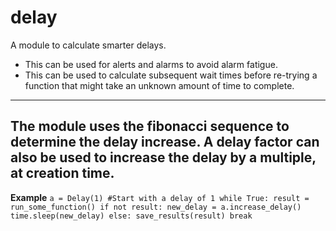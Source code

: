 # delay
A module to calculate smarter delays. 
- This can be used for alerts and alarms to avoid alarm fatigue. 
- This can be used to calculate subsequent wait times before re-trying a function that might take an unknown amount of time to complete.
---
The module uses the fibonacci sequence to determine the delay increase. A delay factor can also be used to increase the delay by a multiple, at creation time.
---
**Example**
`
    a = Delay(1) #Start with a delay of 1
    while True:
      result = run_some_function()
      if not result:
        new_delay = a.increase_delay()
        time.sleep(new_delay)
      else:
        save_results(result)
        break
`
